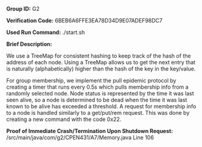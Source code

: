 **Group ID:** G2

**Verification Code:** 6BEB6A6FFE3EA78D34D9E07ADEF98DC7

**Used Run Command:**
./start.sh

**Brief Description:**

We use a TreeMap for consistent hashing to keep track of the hash of the address of each node. Using a TreeMap allows us to get the next entry that is naturally (alphabetically) higher than the hash of the key in the key/value.

For group membership, we implement the pull epidemic protocol by creating a timer that runs every 0.5s which pulls membership info from a randomly selected node.
Node status is represented by the time it was last seen alive, so a node is determined to be dead when the time
it was last known to be alive has exceeded a threshold. A request for membership info to a node is handled similarly
to a get/put/rem request. This was done by creating a new command with the code 0x22.

**Proof of Immediate Crash/Termination Upon Shutdown Request:**
/src/main/java/com/g2/CPEN431/A7/Memory.java
Line 106
